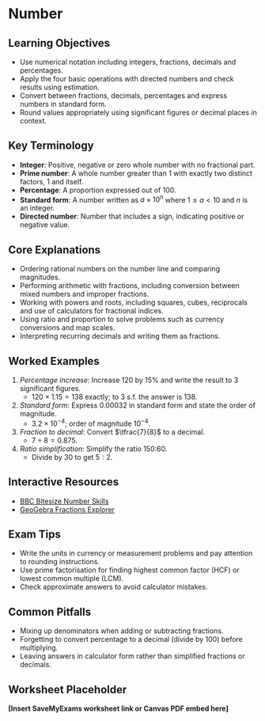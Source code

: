 # Number

## Learning Objectives
- Use numerical notation including integers, fractions, decimals and percentages.
- Apply the four basic operations with directed numbers and check results using estimation.
- Convert between fractions, decimals, percentages and express numbers in standard form.
- Round values appropriately using significant figures or decimal places in context.

## Key Terminology
- **Integer**: Positive, negative or zero whole number with no fractional part.
- **Prime number**: A whole number greater than 1 with exactly two distinct factors, 1 and itself.
- **Percentage**: A proportion expressed out of 100.
- **Standard form**: A number written as $a\times10^n$ where $1\le a<10$ and $n$ is an integer.
- **Directed number**: Number that includes a sign, indicating positive or negative value.

## Core Explanations
- Ordering rational numbers on the number line and comparing magnitudes.
- Performing arithmetic with fractions, including conversion between mixed numbers and improper fractions.
- Working with powers and roots, including squares, cubes, reciprocals and use of calculators for fractional indices.
- Using ratio and proportion to solve problems such as currency conversions and map scales.
- Interpreting recurring decimals and writing them as fractions.

## Worked Examples
1. *Percentage increase*: Increase 120 by 15% and write the result to 3 significant figures.
   - $120\times1.15=138$ exactly; to 3 s.f. the answer is 138.
2. *Standard form*: Express 0.00032 in standard form and state the order of magnitude.
   - $3.2\times10^{-4}$; order of magnitude $10^{-4}$.
3. *Fraction to decimal*: Convert $\tfrac{7}{8}$ to a decimal.
   - $7\div8=0.875$.
4. *Ratio simplification*: Simplify the ratio 150:60.
   - Divide by 30 to get $5:2$.

## Interactive Resources
- [BBC Bitesize Number Skills](https://www.bbc.co.uk/bitesize/topics/znmtsbk)
- [GeoGebra Fractions Explorer](https://www.geogebra.org/m/yh9pjg4a)

## Exam Tips
- Write the units in currency or measurement problems and pay attention to rounding instructions.
- Use prime factorisation for finding highest common factor (HCF) or lowest common multiple (LCM).
- Check approximate answers to avoid calculator mistakes.

## Common Pitfalls
- Mixing up denominators when adding or subtracting fractions.
- Forgetting to convert percentage to a decimal (divide by 100) before multiplying.
- Leaving answers in calculator form rather than simplified fractions or decimals.

## Worksheet Placeholder
**[Insert SaveMyExams worksheet link or Canvas PDF embed here]**
